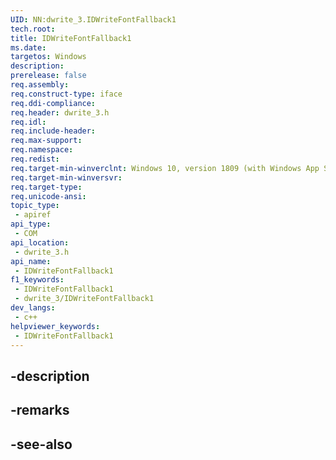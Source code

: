 ```yaml
---
UID: NN:dwrite_3.IDWriteFontFallback1
tech.root: 
title: IDWriteFontFallback1
ms.date: 
targetos: Windows
description: 
prerelease: false
req.assembly: 
req.construct-type: iface
req.ddi-compliance: 
req.header: dwrite_3.h
req.idl: 
req.include-header: 
req.max-support: 
req.namespace: 
req.redist: 
req.target-min-winverclnt: Windows 10, version 1809 (with Windows App SDK 0.5 or later)
req.target-min-winversvr: 
req.target-type: 
req.unicode-ansi: 
topic_type:
 - apiref
api_type:
 - COM
api_location:
 - dwrite_3.h
api_name:
 - IDWriteFontFallback1
f1_keywords:
 - IDWriteFontFallback1
 - dwrite_3/IDWriteFontFallback1
dev_langs:
 - c++
helpviewer_keywords:
 - IDWriteFontFallback1
---
```


## -description

## -remarks

## -see-also

